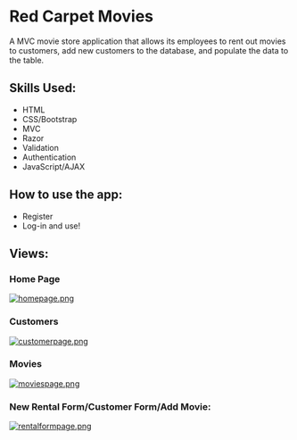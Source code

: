 # Red Carpet Movies
A MVC movie store application that allows its employees to rent out movies to customers, add new customers to the database, and populate the data to the table.

## Skills Used:
* HTML
* CSS/Bootstrap
* MVC
* Razor
* Validation
* Authentication
* JavaScript/AJAX

## How to use the app:
* Register
* Log-in and use!

## Views:

### Home Page
[![homepage.png](https://s12.postimg.org/wzb9tltil/homepage.png)](https://postimg.org/image/61hcrv8vd/)

### Customers
[![customerpage.png](https://s13.postimg.org/y31s1dhp3/customerpage.png)](https://postimg.org/image/becl1t0b7/)

### Movies
[![moviespage.png](https://s1.postimg.org/ysfkg7x1b/moviespage.png)](https://postimg.org/image/wnv7f4vej/)

### New Rental Form/Customer Form/Add Movie:
[![rentalformpage.png](https://s14.postimg.org/n212s2hwx/rentalformpage.png)](https://postimg.org/image/jv6j8fxgt/)

